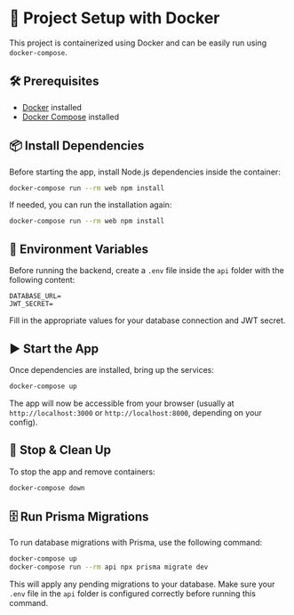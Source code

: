 # 🚀 Project Setup with Docker

This project is containerized using Docker and can be easily run using `docker-compose`.

## 🛠 Prerequisites

- [Docker](https://www.docker.com/get-started) installed
- [Docker Compose](https://docs.docker.com/compose/) installed

## 📦 Install Dependencies

Before starting the app, install Node.js dependencies inside the container:

```bash
docker-compose run --rm web npm install
```

If needed, you can run the installation again:

```bash
docker-compose run --rm web npm install
```

## 📝 Environment Variables

Before running the backend, create a `.env` file inside the `api` folder with the following content:

```env
DATABASE_URL=
JWT_SECRET=
```

Fill in the appropriate values for your database connection and JWT secret.

## ▶️ Start the App

Once dependencies are installed, bring up the services:

```bash
docker-compose up
```

The app will now be accessible from your browser (usually at `http://localhost:3000` or `http://localhost:8000`, depending on your config).

## 🧼 Stop & Clean Up

To stop the app and remove containers:

```bash
docker-compose down
```

## 🗄️ Run Prisma Migrations

To run database migrations with Prisma, use the following command:

```bash
docker-compose up
docker-compose run --rm api npx prisma migrate dev
```

This will apply any pending migrations to your database. Make sure your `.env` file in the `api` folder is configured correctly before running this command.
